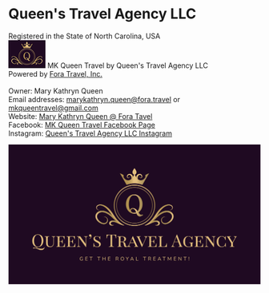 # Queen's Travel Agency LLC
Registered in the State of North Carolina, USA <br>
![Queen's Travel Agency LLC Small Logo](images/Original%20Logo%20Symbol%20Small.png) MK Queen Travel by Queen's Travel Agency LLC <br>
Powered by [Fora Travel, Inc.](https://www.foratravel.com/)
<br>
<br>
Owner: Mary Kathryn Queen <br>
Email addresses: [marykathryn.queen@fora.travel](mailto:marykathryn.queen@fora.travel) or [mkqueentravel@gmail.com](mailto:mkqueentravel@gmail.com)<br>
Website: [Mary Kathryn Queen @ Fora Tavel](https://www.foratravel.com/advisor/mary-kathryn-queen)<br>
Facebook: [MK Queen Travel Facebook Page](https://www.facebook.com/profile.php?id=61578192879224)<br>
Instagram: [Queen's Travel Agency LLC Instagram](https://www.instagram.com/queens_travel_agency/)
<br>

![Queen's Travel Agency Main Logo](images/Original%20Logo.png)
